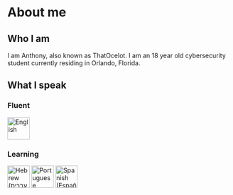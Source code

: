 # About me
## Who I am
I am Anthony, also known as ThatOcelot. I am an 18 year old cybersecurity student currently residing in Orlando, Florida.

## What I speak
### Fluent
[<img src="https://upload.wikimedia.org/wikipedia/commons/thumb/8/83/Flag_of_the_United_Kingdom_%283-5%29.svg/2550px-Flag_of_the_United_Kingdom_%283-5%29.svg.png" alt="English" height="50"/>](https://en.wikipedia.org/wiki/English_language)

### Learning
[<img src="https://upload.wikimedia.org/wikipedia/commons/thumb/d/d4/Flag_of_Israel.svg/2550px-Flag_of_Israel.svg.png" alt="Hebrew (עברית)" height="50"/>](https://en.wikipedia.org/wiki/Hebrew_language)
[<img src="https://upload.wikimedia.org/wikipedia/commons/thumb/5/5c/Flag_of_Portugal.svg/2550px-Flag_of_Portugal.svg.png" alt="Portuguese (Português)" height="50"/>](https://en.wikipedia.org/wiki/Portuguese_language)
[<img src="https://upload.wikimedia.org/wikipedia/commons/thumb/8/89/Bandera_de_Espa%C3%B1a.svg/2550px-Bandera_de_Espa%C3%B1a.svg.png" alt="Spanish (Español)" height="50"/>](https://en.wikipedia.org/wiki/Spanish_language)
